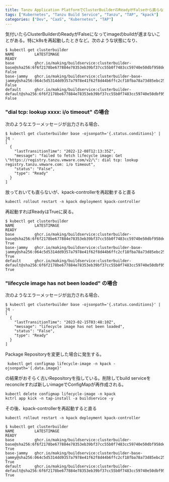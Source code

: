 ```yaml
---
title: Tanzu Application PlatformでClusterBuilderのReadyがFalseから直らないときの対処メモ
tags: ["Kubernetes", "Tanzu Build Service", "Tanzu", "TAP", "kpack"]
categories: ["Dev", "CaaS", "Kubernetes", "TAP"]
---
```



気付いたらClusterBuilderのReadyがFalseになってimageのbuildが進まないことがある。特にk8sを再起動したときなど。次のような状態になり、

```
$ kubectl get clusterbuilder                                              
NAME         LATESTIMAGE                                                                                                                     READY
base         ghcr.io/making/buildservice:clusterbuilder-base@sha256:6f6f2178be677884e78353eb39bf37cc55b0f7483cc59740e50dbf958dec7f65         False
base-jammy   ghcr.io/making/buildservice:clusterbuilder-base-jammy@sha256:064c5d5314dd9357a7978e41f62f8d44b6ffc2cf18fba78a73d85ebc25d8d51e   False
default      ghcr.io/making/buildservice:clusterbuilder-default@sha256:6f6f2178be677884e78353eb39bf37cc55b0f7483cc59740e50dbf958dec7f65      False
```

### "dial tcp: lookup xxxx: i/o timeout" の場合

次のようなエラーメッセージが出力される場合、

```
$ kubectl get clusterbuilder base -ojsonpath='{.status.conditions}' | jq .
[
  {
    "lastTransitionTime": "2022-12-08T12:13:35Z",
    "message": "failed to fetch lifecycle image: Get \"https://registry.tanzu.vmware.com/v2/\": dial tcp: lookup registry.tanzu.vmware.com: i/o timeout",
    "status": "False",
    "type": "Ready"
  }
]
```

放っておいても直らないが、kpack-controllerを再起動すると直る

```
kubectl rollout restart -n kpack deployment kpack-controller 
```

再起動すればReadyはTrueに戻る。


```
$ kubectl get clusterbuilder                                  
NAME         LATESTIMAGE                                                                                                                     READY
base         ghcr.io/making/buildservice:clusterbuilder-base@sha256:6f6f2178be677884e78353eb39bf37cc55b0f7483cc59740e50dbf958dec7f65         True
base-jammy   ghcr.io/making/buildservice:clusterbuilder-base-jammy@sha256:064c5d5314dd9357a7978e41f62f8d44b6ffc2cf18fba78a73d85ebc25d8d51e   True
default      ghcr.io/making/buildservice:clusterbuilder-default@sha256:6f6f2178be677884e78353eb39bf37cc55b0f7483cc59740e50dbf958dec7f65      True
```

### "lifecycle image has not been loaded" の場合

次のようなエラーメッセージが出力される場合、

```
$ kubectl get clusterbuilder base -ojsonpath='{.status.conditions}' | jq .
[
  {
    "lastTransitionTime": "2023-02-15T03:48:10Z",
    "message": "lifecycle image has not been loaded",
    "status": "False",
    "type": "Ready"
  }
]
```


Package Repositoryを変更した場合に発生する。

```
 kubectl get configmap lifecycle-image -n kpack -ojsonpath='{.data.image}'
```

の結果がおそらく古いRepositoryを指している。削除してbuild serviceをreconcileすれば新しいimageでConfigMapが再作成される。


```
kubectl delete configmap lifecycle-image -n kpack
kctrl app kick -n tap-install -a buildservice -y
```

その後、kpack-controllerを再起動すると直る

```
kubectl rollout restart -n kpack deployment kpack-controller 
```


```
$ kubectl get clusterbuilder                                  
NAME         LATESTIMAGE                                                                                                                     READY
base         ghcr.io/making/buildservice:clusterbuilder-base@sha256:6f6f2178be677884e78353eb39bf37cc55b0f7483cc59740e50dbf958dec7f65         True
base-jammy   ghcr.io/making/buildservice:clusterbuilder-base-jammy@sha256:064c5d5314dd9357a7978e41f62f8d44b6ffc2cf18fba78a73d85ebc25d8d51e   True
default      ghcr.io/making/buildservice:clusterbuilder-default@sha256:6f6f2178be677884e78353eb39bf37cc55b0f7483cc59740e50dbf958dec7f65      True
```